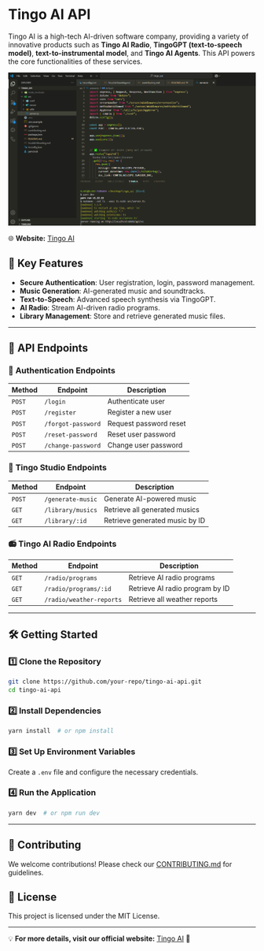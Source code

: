 # Tingo AI API

Tingo AI is a high-tech AI-driven software company, providing a variety of innovative products such as **Tingo AI Radio**, **TingoGPT (text-to-speech model)**, **text-to-instrumental model**, and **Tingo AI Agents**. This API powers the core functionalities of these services.

![Tingo AI Logo](public/assets/postman.png)


🌐 **Website:** [Tingo AI](https://www.tingomedia.ai)

## 🚀 Key Features
- **Secure Authentication**: User registration, login, password management.
- **Music Generation**: AI-generated music and soundtracks.
- **Text-to-Speech**: Advanced speech synthesis via TingoGPT.
- **AI Radio**: Stream AI-driven radio programs.
- **Library Management**: Store and retrieve generated music files.

---

## 📌 API Endpoints

### 🔑 **Authentication Endpoints**
| Method | Endpoint             | Description                 |
|--------|----------------------|-----------------------------|
| `POST` | `/login`             | Authenticate user           |
| `POST` | `/register`          | Register a new user         |
| `POST` | `/forgot-password`   | Request password reset      |
| `POST` | `/reset-password`    | Reset user password         |
| `POST` | `/change-password`   | Change user password        |

### 🎵 **Tingo Studio Endpoints**
| Method | Endpoint               | Description                           |
|--------|------------------------|---------------------------------------|
| `POST` | `/generate-music`      | Generate AI-powered music            |
| `GET`  | `/library/musics`         | Retrieve all generated musics      |
| `GET`  | `/library/:id`         | Retrieve generated music by ID       |

### 📻 **Tingo AI Radio Endpoints**
| Method | Endpoint     | Description                  |
|--------|-------------|------------------------------|
| `GET`  | `/radio/programs` | Retrieve AI radio programs  |
| `GET`  | `/radio/programs/:id` | Retrieve AI radio program by ID  |
| `GET`  | `/radio/weather-reports` | Retrieve all weather reports  |

---

## 🛠️ **Getting Started**
### 1️⃣ **Clone the Repository**
```bash
git clone https://github.com/your-repo/tingo-ai-api.git
cd tingo-ai-api
```

### 2️⃣ **Install Dependencies**
```bash
yarn install  # or npm install
```

### 3️⃣ **Set Up Environment Variables**
Create a `.env` file and configure the necessary credentials.

### 4️⃣ **Run the Application**
```bash
yarn dev  # or npm run dev
```

---

## 📝 **Contributing**
We welcome contributions! Please check our [CONTRIBUTING.md](CONTRIBUTING.md) for guidelines.

## 📄 **License**
This project is licensed under the MIT License.

---

💡 **For more details, visit our official website:** [Tingo AI](https://www.tingomedia.ai) 🚀

